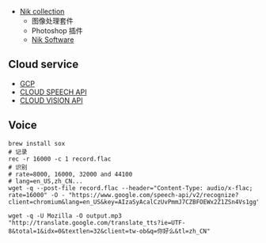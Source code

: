 
* [Nik collection](https://www.google.com/nikcollection/)
  * 图像处理套件
  * Photoshop 插件
  * [Nik Software](https://en.wikipedia.org/wiki/Nik_Software)

## Cloud service
* [GCP](https://cloud.google.com/)
* [CLOUD SPEECH API](https://cloud.google.com/speech/)
* [CLOUD VISION API](https://cloud.google.com/vision/)


## Voice

```
brew install sox
# 记录
rec -r 16000 -c 1 record.flac
# 识别
# rate=8000, 16000, 32000 and 44100
# lang=en_US,zh_CN...
wget -q --post-file record.flac --header="Content-Type: audio/x-flac; rate=16000" -O - "https://www.google.com/speech-api/v2/recognize?client=chromium&lang=en_US&key=AIzaSyAcalCzUvPmmJ7CZBFOEWx2Z1ZSn4Vs1gg"

wget -q -U Mozilla -O output.mp3 "http://translate.google.com/translate_tts?ie=UTF-8&total=1&idx=0&textlen=32&client=tw-ob&q=你好么&tl=zh_CN"

```
